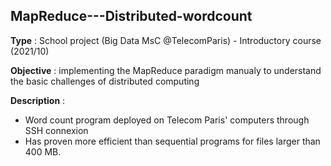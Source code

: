 ## MapReduce---Distributed-wordcount

**Type** : School project (Big Data MsC @TelecomParis) - Introductory course (2021/10)   

**Objective** : implementing the MapReduce paradigm manualy to understand the basic challenges of distributed computing  

**Description** : 
- Word count program deployed on Telecom Paris' computers through SSH connexion
- Has proven more efficient than sequential programs for files larger than 400 MB.
